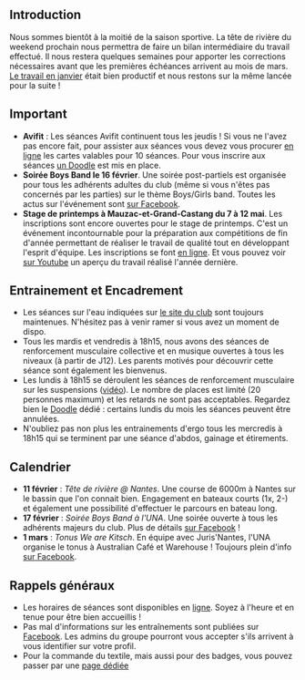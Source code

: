 ## Introduction

Nous sommes bientôt à la moitié de la saison sportive. La tête de rivière du weekend prochain nous permettra de faire un bilan intermédiaire du travail effectué. Il nous restera quelques semaines pour apporter les corrections nécessaires avant que les premières échéances arrivent au mois de mars. [Le travail en janvier](https://www.youtube.com/watch?v=j_u0xA4Ck1Q) était bien productif et nous restons sur la même lancée pour la suite !

## Important

* **Avifit** : Les séances Avifit continuent tous les jeudis ! Si vous ne l'avez pas encore fait, pour assister aux séances vous devez vous procurer [en ligne](https://www.helloasso.com/associations/universite-de-nantes-aviron/evenements/cartes-seances-indoor-a-l-una) les cartes valables pour 10 séances. Pour vous inscrire aux séances [un Doodle](https://doodle.com/poll/7umitbx3fi3zkuay) est mis en place.
* **Soirée Boys Band le 16 février**. Une soirée post-partiels est organisée pour tous les adhérents adultes du club (même si vous n'êtes pas concernés par les parties) sur le thème Boys/Girls band. Toutes les actus sur l'événement sont [sur Facebook](https://www.facebook.com/events/557040817990087/).
* **Stage de printemps à Mauzac-et-Grand-Castang du 7 à 12 mai**. Les inscriptions sont encore ouvertes pour le stage de printemps. C'est un événement incontournable pour la préparation aux compétitions de fin d'année permettant de réaliser le travail de qualité tout en développant l'esprit d'équipe. Les inscriptions se font [en ligne](https://www.helloasso.com/associations/universite-de-nantes-aviron/evenements/stage-de-printemps-a-mauzac-et-grand-castang). Et vous pouvez voir [sur Youtube](https://youtu.be/9-01WItXess) un aperçu du travail réalisé l'année dernière.

## Entrainement et Encadrement

* Les séances sur l'eau indiquées sur [le site du club](http://univ-nantes-aviron.fr/page/horaires) sont toujours maintenues. N'hésitez pas à venir ramer si vous avez un moment de dispo.  
* Tous les mardis et vendredis à 18h15, nous avons des séances de renforcement musculaire collective et en musique ouvertes à tous les niveaux (à partir de J12). Les parents motivés pour découvrir cette séance sont également les bienvenus.
* Les lundis à 18h15 se déroulent les séances de renforcement musculaire sur les suspensions ([vidéo](https://youtu.be/LEO7P1I8I4c)). Le nombre de places est limité (20 personnes maximum) et les retards ne sont pas acceptables. Regardez bien le [Doodle](https://doodle.com/poll/78whtbrprvnf5kpk) dédié : certains lundis du mois les séances peuvent être annulées. 
* N'oubliez pas non plus les entrainements d'ergo tous les mercredis à 18h15 qui se terminent par une séance d'abdos, gainage et étirements.

## Calendrier

* **11 février** : *Tête de rivière @ Nantes*. Une course de 6000m à Nantes sur le bassin que l'on connait bien. Engagement en bateaux courts (1x, 2-) et également une possibilité d'effectuer le parcours en bateau long.
* **17 février** : *Soirée Boys Band à l'UNA*. Une soirée ouverte à tous les adhérents majeurs du club. Plus de détails [sur Facebook](https://www.facebook.com/events/557040817990087/) !
* **1 mars** : *Tonus We are Kitsch*. En équipe avec Juris'Nantes, l'UNA organise le tonus à Australian Café et Warehouse ! Toujours plein d'info [sur Facebook](https://www.facebook.com/events/196507831093433/).

## Rappels généraux

* Les horaires de séances sont disponibles en [ligne](http://univ-nantes-aviron.fr/page/horaires). Soyez à l'heure et en tenue pour être bien accueillis !
* Pas mal d'informations sur les entraînements sont publiées sur [Facebook](https://www.facebook.com/groups/178457672172317/). Les admins du groupe pourront vous accepter s'ils arrivent à vous identifier sur votre profil.
* Pour la commande du textile, mais aussi pour des badges, vous pouvez passer par une [page dédiée](https://www.helloasso.com/associations/universite-de-nantes-aviron/evenements/vente-textile-2017-2018)

